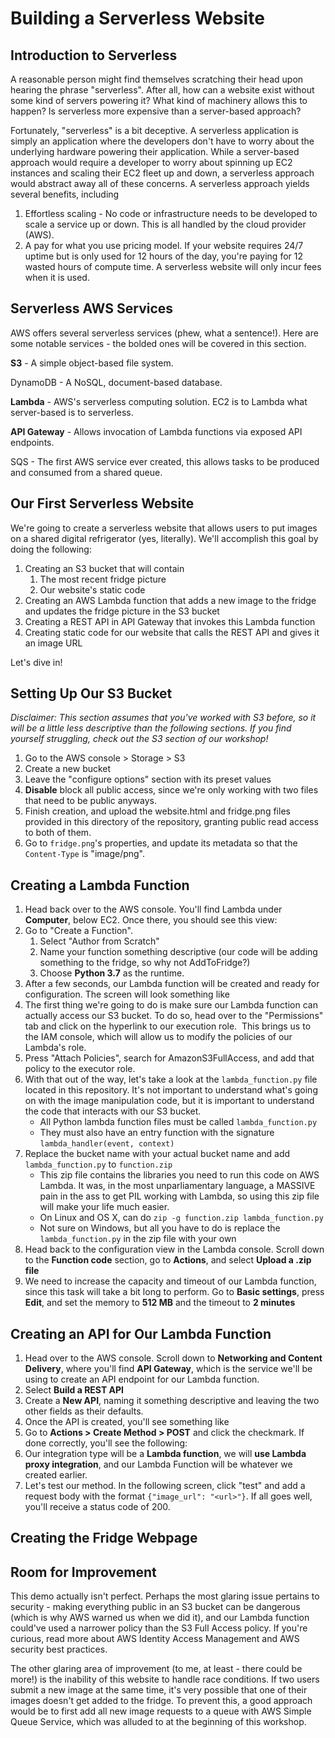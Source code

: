 # Building a Serverless Website

## Introduction to Serverless
A reasonable person might find themselves scratching their head upon hearing the phrase "serverless". After all, how can 
a website exist without some kind of servers powering it? What kind of machinery allows this to happen? Is serverless
more expensive than a server-based approach?

Fortunately, "serverless" is a bit deceptive. A serverless application is simply an application where the developers
don't have to worry about the underlying hardware powering their application. While a server-based approach would require
a developer to worry about spinning up EC2 instances and scaling their EC2 fleet up and down, a serverless approach
would abstract away all of these concerns. A serverless approach yields several benefits, including

1. Effortless scaling - No code or infrastructure needs to be developed to scale a service up or down. This is all handled 
by the cloud provider (AWS).
2. A pay for what you use pricing model. If your website requires 24/7 uptime but is only used for 12 hours of the day,
you're paying for 12 wasted hours of compute time. A serverless website will only incur fees when it is used.


## Serverless AWS Services
AWS offers several serverless services (phew, what a sentence!). Here are some notable services - the bolded ones will 
be covered in this section.

**S3** - A simple object-based file system.

DynamoDB - A NoSQL, document-based database.

**Lambda** - AWS's serverless computing solution. EC2 is to Lambda what server-based is to serverless.

**API Gateway** - Allows invocation of Lambda functions via exposed API endpoints.

SQS - The first AWS service ever created, this allows tasks to be produced and consumed from a shared queue.


## Our First Serverless Website 
We're going to create a serverless website that allows users to put images on a shared digital refrigerator (yes, literally).
We'll accomplish this goal by doing the following:
1. Creating an S3 bucket that will contain
    1. The most recent fridge picture
    2. Our website's static code
2. Creating an AWS Lambda function that adds a new image to the fridge and updates the fridge picture in the S3 bucket
3. Creating a REST API in API Gateway that invokes this Lambda function
4. Creating static code for our website that calls the REST API and gives it an image URL

Let's dive in!


## Setting Up Our S3 Bucket
*Disclaimer: This section assumes that you've worked with S3 before, so it will be a little less descriptive than the following
sections. If you find yourself struggling, check out the S3 section of our workshop!*

1. Go to the AWS console > Storage > S3
2. Create a new bucket
3. Leave the "configure options" section with its preset values
4. **Disable** block all public access, since we're only working with two files that need to be public anyways.
5. Finish creation, and upload the website.html and fridge.png files provided in this directory of the repository, 
granting public read access to both of them.
6. Go to `fridge.png`'s properties, and update its metadata so that the `Content-Type` is "image/png".


## Creating a Lambda Function
1. Head back over to the AWS console. You'll find Lambda under **Computer**, below EC2. Once there, you should see this
view:
    <Image Here>
2. Go to "Create a Function".
    1. Select "Author from Scratch"
    2. Name your function something descriptive (our code will be adding something to the fridge, so why not AddToFridge?)
    3. Choose **Python 3.7** as the runtime.
    <Image Here>
3. After a few seconds, our Lambda function will be created and ready for configuration. The screen will look something like
    <Image Here>
4. The first thing we're going to do is make sure our Lambda function can actually access our S3 bucket. To do so, head 
over to the "Permissions" tab and click on the hyperlink to our execution role.
    <Image Here>
This brings us to the IAM console, which will allow us to modify the policies of our Lambda's role.
    <Image Here>
5. Press "Attach Policies", search for AmazonS3FullAccess, and add that policy to the executor role.
    <Image Here>
6. With that out of the way, let's take a look at the `lambda_function.py` file located in this repository. It's not 
important to understand what's going on with the image manipulation code, but it is important to understand the code
that interacts with our S3 bucket. 
    * All Python lambda function files must be called `lambda_function.py`
    * They must also have an entry function with the signature `lambda_handler(event, context)`
7. Replace the bucket name with your actual bucket name and add `lambda_function.py` to `function.zip`
    * This zip file contains the libraries you need to run this code on AWS Lambda. It was, in the most unparliamentary language,
    a MASSIVE pain in the ass to get PIL working with Lambda, so using this zip file will make your life much easier. 
    * On Linux and OS X, can do `zip -g function.zip lambda_function.py`
    * Not sure on Windows, but all you have to do is replace the `lambda_function.py` in the zip file with your own
8. Head back to the configuration view in the Lambda console. Scroll down to the **Function code** section, go to **Actions**, 
and select **Upload a .zip file**
    <Image Here>
9. We need to increase the capacity and timeout of our Lambda function, since this task will take a bit long to perform.
Go to **Basic settings**, press **Edit**, and set the memory to **512 MB** and the timeout to **2 minutes**
    

## Creating an API for Our Lambda Function
1. Head over to the AWS console. Scroll down to **Networking and Content Delivery**, where you'll find **API Gateway**,
which is the service we'll be using to create an API endpoint for our Lambda function.
2. Select **Build a REST API**
    <Image Here>
3. Create a **New API**, naming it something descriptive and leaving the two other fields as their defaults.
    <Image Here>
4. Once the API is created, you'll see something like
    <Image here>
5. Go to **Actions > Create Method > POST** and click the checkmark. If done correctly, you'll see the following:
    <Image here>
6. Our integration type will be a **Lambda function**, we will **use Lambda proxy integration**, and our Lambda Function
will be whatever we created earlier.
    <Image here>
7. Let's test our method. In the following screen, click "test" and add a request body with the format `{"image_url": "<url>"}`.
If all goes well, you'll receive a status code of 200.
    <Image Here>


## Creating the Fridge Webpage

## Room for Improvement
This demo actually isn't perfect. Perhaps the most glaring issue pertains to security - making everything public in an S3
bucket can be dangerous (which is why AWS warned us when we did it), and our Lambda function could've used a narrower policy
than the S3 Full Access policy. If you're curious, read more about AWS Identity Access Management and AWS security best practices.

The other glaring area of improvement (to me, at least - there could be more!) is the inability of this website to handle 
race conditions. If two users submit a new image at the same time, it's very possible that one of their images doesn't get 
added to the fridge. To prevent this, a good approach would be to first add all new image requests to a queue with AWS 
Simple Queue Service, which was alluded to at the beginning of this workshop. 

